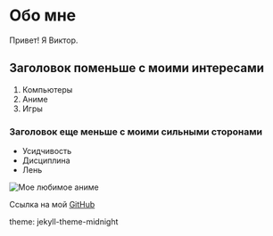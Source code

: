 # Обо мне

Привет! Я Виктор.

## Заголовок поменьше с моими интересами

1. Компьютеры
2. Аниме
3. Игры
   
### Заголовок еще меньше с моими сильными сторонами

- Усидчивость
- Дисциплина
- Лень

![Мое любимое аниме](https://img.razrisyika.ru/kart/94/375782-luffi-34.jpg)

Ссылка на мой [GitHub](https://github.com/Shiverz1)

theme: jekyll-theme-midnight
